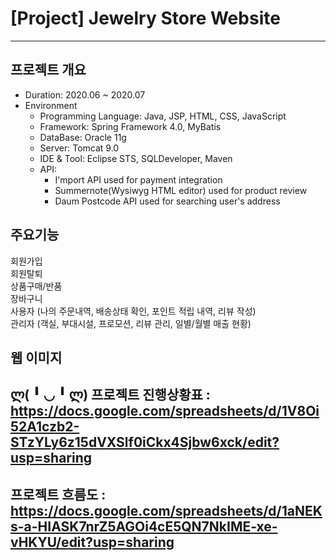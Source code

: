 # **[Project] Jewelry Store Website**
***
## 프로젝트 개요

* Duration: 2020.06 ~ 2020.07   
* Environment   
   - Programming Language: Java, JSP, HTML, CSS, JavaScript   
   - Framework: Spring Framework 4.0, MyBatis   
   - DataBase: Oracle 11g    
   - Server: Tomcat 9.0       
   - IDE & Tool: Eclipse STS, SQLDeveloper, Maven   
   - API:        
     - I'mport API used for payment integration       
     - Summernote(Wysiwyg HTML editor) used for product review      
     - Daum Postcode API used for searching user's address      
## 주요기능  
회원가입    
회원탈퇴     
상품구매/반품    
장바구니     
사용자 (나의 주문내역, 배송상태 확인, 포인트 적립 내역, 리뷰 작성)     
관리자 (객실, 부대시설, 프로모션, 리뷰 관리, 일별/월별 매출 현황)   

## 웹 이미지

ლ( ╹ ◡ ╹ ლ) 
프로젝트 진행상황표 : https://docs.google.com/spreadsheets/d/1V8Oi52A1czb2-STzYLy6z15dVXSlf0iCkx4Sjbw6xck/edit?usp=sharing
-----------------------------------------
프로젝트 흐름도 : https://docs.google.com/spreadsheets/d/1aNEKs-a-HIASK7nrZ5AGOi4cE5QN7NkIME-xe-vHKYU/edit?usp=sharing
-----------------------------------------
